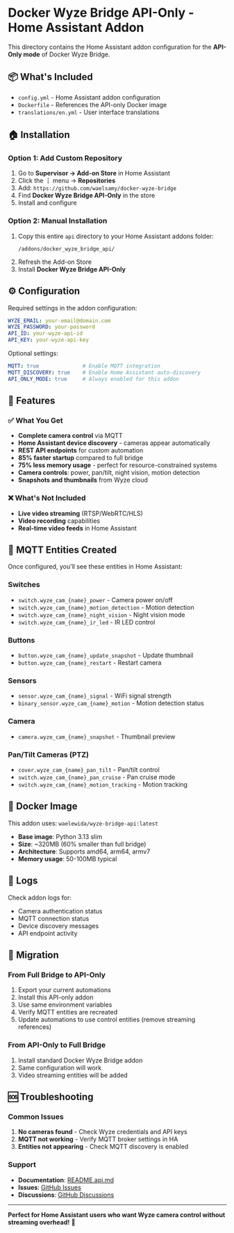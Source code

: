 # Docker Wyze Bridge API-Only - Home Assistant Addon

This directory contains the Home Assistant addon configuration for the **API-Only mode** of Docker Wyze Bridge.

## 📦 What's Included

- `config.yml` - Home Assistant addon configuration
- `Dockerfile` - References the API-only Docker image
- `translations/en.yml` - User interface translations

## 🏠 Installation

### Option 1: Add Custom Repository
1. Go to **Supervisor → Add-on Store** in Home Assistant
2. Click the **⋮** menu → **Repositories**
3. Add: `https://github.com/waelsamy/docker-wyze-bridge`
4. Find **Docker Wyze Bridge API-Only** in the store
5. Install and configure

### Option 2: Manual Installation
1. Copy this entire `api` directory to your Home Assistant addons folder:
   ```
   /addons/docker_wyze_bridge_api/
   ```
2. Refresh the Add-on Store
3. Install **Docker Wyze Bridge API-Only**

## ⚙️ Configuration

Required settings in the addon configuration:
```yaml
WYZE_EMAIL: your-email@domain.com
WYZE_PASSWORD: your-password
API_ID: your-wyze-api-id
API_KEY: your-wyze-api-key
```

Optional settings:
```yaml
MQTT: true              # Enable MQTT integration
MQTT_DISCOVERY: true    # Enable Home Assistant auto-discovery
API_ONLY_MODE: true     # Always enabled for this addon
```

## 🚀 Features

### ✅ What You Get
- **Complete camera control** via MQTT
- **Home Assistant device discovery** - cameras appear automatically
- **REST API endpoints** for custom automation
- **85% faster startup** compared to full bridge
- **75% less memory usage** - perfect for resource-constrained systems
- **Camera controls**: power, pan/tilt, night vision, motion detection
- **Snapshots and thumbnails** from Wyze cloud

### ❌ What's Not Included
- **Live video streaming** (RTSP/WebRTC/HLS)
- **Video recording** capabilities
- **Real-time video feeds** in Home Assistant

## 🔧 MQTT Entities Created

Once configured, you'll see these entities in Home Assistant:

### Switches
- `switch.wyze_cam_{name}_power` - Camera power on/off
- `switch.wyze_cam_{name}_motion_detection` - Motion detection
- `switch.wyze_cam_{name}_night_vision` - Night vision mode
- `switch.wyze_cam_{name}_ir_led` - IR LED control

### Buttons  
- `button.wyze_cam_{name}_update_snapshot` - Update thumbnail
- `button.wyze_cam_{name}_restart` - Restart camera

### Sensors
- `sensor.wyze_cam_{name}_signal` - WiFi signal strength
- `binary_sensor.wyze_cam_{name}_motion` - Motion detection status

### Camera
- `camera.wyze_cam_{name}_snapshot` - Thumbnail preview

### Pan/Tilt Cameras (PTZ)
- `cover.wyze_cam_{name}_pan_tilt` - Pan/tilt control
- `switch.wyze_cam_{name}_pan_cruise` - Pan cruise mode
- `switch.wyze_cam_{name}_motion_tracking` - Motion tracking

## 🐳 Docker Image

This addon uses: `waelewida/wyze-bridge-api:latest`

- **Base image**: Python 3.13 slim
- **Size**: ~320MB (60% smaller than full bridge)
- **Architecture**: Supports amd64, arm64, armv7
- **Memory usage**: 50-100MB typical

## 📝 Logs

Check addon logs for:
- Camera authentication status
- MQTT connection status
- Device discovery messages
- API endpoint activity

## 🔄 Migration

### From Full Bridge to API-Only
1. Export your current automations
2. Install this API-only addon
3. Use same environment variables
4. Verify MQTT entities are recreated
5. Update automations to use control entities (remove streaming references)

### From API-Only to Full Bridge
1. Install standard Docker Wyze Bridge addon
2. Same configuration will work
3. Video streaming entities will be added

## 🆘 Troubleshooting

### Common Issues
1. **No cameras found** - Check Wyze credentials and API keys
2. **MQTT not working** - Verify MQTT broker settings in HA
3. **Entities not appearing** - Check MQTT discovery is enabled

### Support
- **Documentation**: [README.api.md](../../README.api.md)
- **Issues**: [GitHub Issues](https://github.com/waelsamy/docker-wyze-bridge/issues)
- **Discussions**: [GitHub Discussions](https://github.com/waelsamy/docker-wyze-bridge/discussions)

---

**Perfect for Home Assistant users who want Wyze camera control without streaming overhead!** 🎯